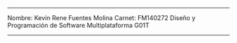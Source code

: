 ----------------------------------------------------------------------------------------------------
Nombre: Kevin Rene Fuentes Molina
Carnet: FM140272
Diseño y Programación de Software Multiplataforma
G01T

-----------------------------------------------------------------------------------------------------

